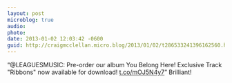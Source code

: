 ```yaml
---
layout: post
microblog: true
audio: 
photo: 
date: 2013-01-02 12:03:42 -0600
guid: http://craigmcclellan.micro.blog/2013/01/02/t286533241396162560.html
---
```

“@LEAGUESMUSIC: Pre-order our album You Belong Here! Exclusive Track "Ribbons" now available for download! [t.co/mOJ5N4y7](http://t.co/mOJ5N4y7)” Brilliant!
